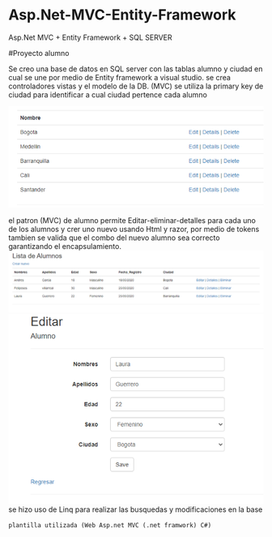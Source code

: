# Asp.Net-MVC-Entity-Framework
Asp.Net MVC + Entity Framework + SQL SERVER 

#Proyecto alumno

Se creo una base de datos en SQL server con las tablas alumno y ciudad en cual se une por medio de Entity framework a visual studio.
se crea controladores vistas y el modelo de la DB. (MVC)
se utiliza la primary key de ciudad para identificar a cual ciudad pertence cada alumno

<img src = "Imagenes/Ciudad.PNG">

el patron (MVC) de alumno permite Editar-eliminar-detalles para cada uno de los alumnos y crer uno nuevo usando Html y razor, por medio de tokens tambien se valida que el combo del nuevo alumno sea correcto garantizando el encapsulamiento.  
<img src = "Imagenes/Lista.PNG">
<img src = "Imagenes/editar.PNG">
se hizo uso de Linq para realizar las busquedas y modificaciones en la base

```
plantilla utilizada (Web Asp.net MVC (.net framwork) C#) 
```



